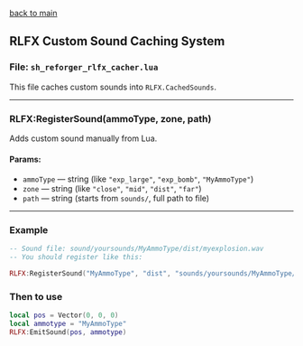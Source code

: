 [back to main](/Readme.md)

## RLFX Custom Sound Caching System

### File: `sh_reforger_rlfx_cacher.lua`  
This file caches custom sounds into `RLFX.CachedSounds`.  

---

### RLFX:RegisterSound(ammoType, zone, path)

Adds custom sound manually from Lua.

#### Params:
- `ammoType` — string (like `"exp_large"`, `"exp_bomb"`, `"MyAmmoType"`)
- `zone` — string (like `"close"`, `"mid"`, `"dist"`, `"far"`)
- `path` — string (starts from `sounds/`, full path to file)

---

### Example
```lua
-- Sound file: sound/yoursounds/MyAmmoType/dist/myexplosion.wav
-- You should register like this:

RLFX:RegisterSound("MyAmmoType", "dist", "sounds/yoursounds/MyAmmoType/dist/myexplosion.wav")
```

### Then to use
```lua
local pos = Vector(0, 0, 0)
local ammotype = "MyAmmoType"
RLFX:EmitSound(pos, ammotype)
```